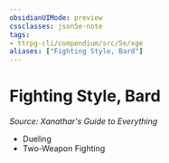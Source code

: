 ```yaml
---
obsidianUIMode: preview
cssclasses: json5e-note
tags:
- ttrpg-cli/compendium/src/5e/xge
aliases: ["Fighting Style, Bard"]
---
```

# Fighting Style, Bard
*Source: Xanathar's Guide to Everything* 

- Dueling
- Two-Weapon Fighting